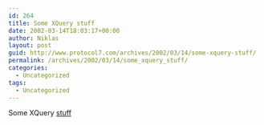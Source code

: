 ```yaml
---
id: 264
title: Some XQuery stuff
date: 2002-03-14T18:03:17+00:00
author: Niklas
layout: post
guid: http://www.protocol7.com/archives/2002/03/14/some-xquery-stuff/
permalink: /archives/2002/03/14/some_xquery_stuff/
categories:
  - Uncategorized
tags:
  - Uncategorized
---
```

<div class='microid-cad8b86adba82753fdb373833bb2fd802be18dd2'>
  <p>
    Some XQuery <a href="http://www.research.avayalabs.com/user/wadler/topics/xml.html">stuff</a>
  </p>
</div>